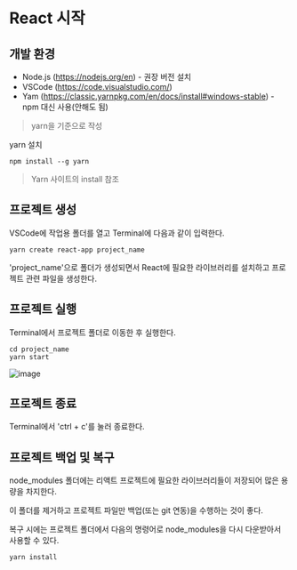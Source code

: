 # React 시작
## 개발 환경
* Node.js (https://nodejs.org/en) - 권장 버전 설치
* VSCode (https://code.visualstudio.com/)
* Yam (https://classic.yarnpkg.com/en/docs/install#windows-stable) - npm 대신 사용(안해도 됨)
> yarn을 기준으로 작성

yarn 설치
```
npm install --g yarn
```
> Yarn 사이트의 install 참조

## 프로젝트 생성
VSCode에 작업용 폴더를 열고 Terminal에 다음과 같이 입력한다.
```
yarn create react-app project_name
```

'project_name'으로 폴더가 생성되면서 React에 필요한 라이브러리를 설치하고 프로젝트 관련 파일을 생성한다.

## 프로젝트 실행
Terminal에서 프로젝트 폴더로 이동한 후 실행한다.
```
cd project_name
yarn start
```

![image](https://github.com/tiblo/React_edu/assets/34559256/1515e326-2eaf-4037-a839-89faede62f8e)


## 프로젝트 종료
Terminal에서 'ctrl + c'를 눌러 종료한다.

## 프로젝트 백업 및 복구
node_modules 폴더에는 리액트 프로젝트에 필요한 라이브러리들이 저장되어 많은 용량을 차지한다.

이 폴더를 제거하고 프로젝트 파일만 백업(또는 git 연동)을 수행하는 것이 좋다.

복구 시에는 프로젝트 폴더에서 다음의 명령어로 node_modules을 다시 다운받아서 사용할 수 있다.
```
yarn install
```
